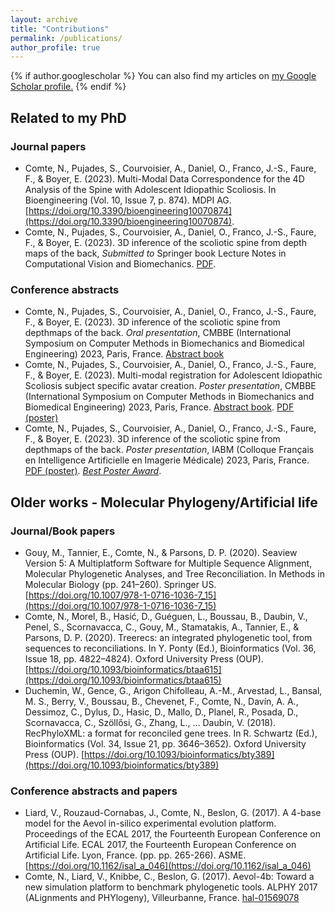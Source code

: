 ```yaml
---
layout: archive
title: "Contributions"
permalink: /publications/
author_profile: true
---
```

{% if author.googlescholar %}
  You can also find my articles on <u><a href="{{author.googlescholar}}">my Google Scholar profile</a>.</u>
{% endif %}

<!---
{% include base_path %}

{% for post in site.publications reversed %}
  {% include archive-single.html %}
{% endfor %}
-->

## Related to my PhD
### Journal papers
* Comte, N., Pujades, S., Courvoisier, A., Daniel, O., Franco, J.-S., Faure, F., & Boyer, E. (2023). Multi-Modal Data Correspondence for the 4D Analysis of the Spine with Adolescent Idiopathic Scoliosis. In Bioengineering (Vol. 10, Issue 7, p. 874). MDPI AG. [https://doi.org/10.3390/bioengineering10070874](https://doi.org/10.3390/bioengineering10070874).
* Comte, N., Pujades, S., Courvoisier, A., Daniel, O., Franco, J.-S., Faure, F., & Boyer, E. (2023). 3D inference of the scoliotic spine from depth maps of the back, *Submitted to* Springer book Lecture Notes in Computational Vision and Biomechanics. [PDF](/files/3d_inference_spine_depthmaps.pdf).

### Conference abstracts
* Comte, N., Pujades, S., Courvoisier, A., Daniel, O., Franco, J.-S., Faure, F., & Boyer, E. (2023). 3D inference of the scoliotic spine from depthmaps of the back. *Oral presentation*, CMBBE (International Symposium on Computer Methods in Biomechanics and Biomedical Engineering) 2023, Paris, France. [Abstract book](http://www.cmbbe-symposium.com/2023/wp-content/uploads/sites/14/2023/04/CMBBE23_Abstract_book_orals_small.pdf)
* Comte, N., Pujades, S., Courvoisier, A., Daniel, O., Franco, J.-S., Faure, F., & Boyer, E. (2023). Multi-modal registration for Adolescent Idiopathic Scoliosis subject specific avatar creation. *Poster presentation*, CMBBE (International Symposium on Computer Methods in Biomechanics and Biomedical Engineering) 2023, Paris, France. [Abstract book](https://www.cmbbe-symposium.com/2023/wp-content/uploads/sites/14/2023/04/CMBBE23_Abstract_book_posters_small.pdf). [PDF (poster)](/files/posters/cmbbe2023_poster_compressed.pdf)
* Comte, N., Pujades, S., Courvoisier, A., Daniel, O., Franco, J.-S., Faure, F., & Boyer, E. (2023). 3D inference of the scoliotic spine from depthmaps of the back. *Poster presentation*, IABM (Colloque Français en Intelligence Artificielle en Imagerie Médicale) 2023, Paris, France. [PDF (poster)](/files/posters/iabm2023_poster_compressed.pdf). [*Best Poster Award*](https://iabm2023.sciencesconf.org/resource/page/id/12).


## Older works - Molecular Phylogeny/Artificial life
### Journal/Book papers
* Gouy, M., Tannier, E., Comte, N., & Parsons, D. P. (2020). Seaview Version 5: A Multiplatform Software for Multiple Sequence Alignment, Molecular Phylogenetic Analyses, and Tree Reconciliation. In Methods in Molecular Biology (pp. 241–260). Springer US. [https://doi.org/10.1007/978-1-0716-1036-7_15](https://doi.org/10.1007/978-1-0716-1036-7_15)
* Comte, N., Morel, B., Hasić, D., Guéguen, L., Boussau, B., Daubin, V., Penel, S., Scornavacca, C., Gouy, M., Stamatakis, A., Tannier, E., & Parsons, D. P. (2020). Treerecs: an integrated phylogenetic tool, from sequences to reconciliations. In Y. Ponty (Ed.), Bioinformatics (Vol. 36, Issue 18, pp. 4822–4824). Oxford University Press (OUP). [https://doi.org/10.1093/bioinformatics/btaa615](https://doi.org/10.1093/bioinformatics/btaa615)
* Duchemin, W., Gence, G., Arigon Chifolleau, A.-M., Arvestad, L., Bansal, M. S., Berry, V., Boussau, B., Chevenet, F., Comte, N., Davín, A. A., Dessimoz, C., Dylus, D., Hasic, D., Mallo, D., Planel, R., Posada, D., Scornavacca, C., Szöllősi, G., Zhang, L., … Daubin, V. (2018). RecPhyloXML: a format for reconciled gene trees. In R. Schwartz (Ed.), Bioinformatics (Vol. 34, Issue 21, pp. 3646–3652). Oxford University Press (OUP). [https://doi.org/10.1093/bioinformatics/bty389](https://doi.org/10.1093/bioinformatics/bty389)

### Conference abstracts and papers
* Liard, V., Rouzaud-Cornabas, J., Comte, N., Beslon, G. (2017). A 4-base model for the Aevol in-silico experimental evolution platform. Proceedings of the ECAL 2017, the Fourteenth European Conference on Artificial Life. ECAL 2017, the Fourteenth European Conference on Artificial Life. Lyon, France. (pp. pp. 265-266). ASME. [https://doi.org/10.1162/isal_a_046](https://doi.org/10.1162/isal_a_046)
* Comte, N., Liard, V., Knibbe, C., Beslon, G. (2017). Aevol-4b: Toward a new simulation platform to benchmark phylogenetic tools. ALPHY 2017 (ALignments and PHYlogeny), Villeurbanne, France. [hal-01569078](https://hal.science/hal-01569078/document)

